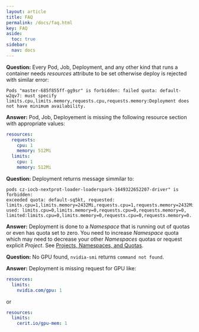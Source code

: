 ```yaml
---
layout: article
title: FAQ
permalink: /docs/faq.html
key: FAQ
aside:
  toc: true
sidebar:
  nav: docs
---
```


**Question:** Every Pod, Job, Deployment, and any other kind that runs a container needs *resources* attribute to be set otherwise deploy is rejected with similar error:
```
Pods "master-685f855ff-gg9sr" is forbidden: failed quota: default-w2qv7: must specify limits.cpu,limits.memory,requests.cpu,requests.memory:Deployment does not have minimum availability.
```

**Answer:** Pod, Job, Deployement is missing the following resource section with appropriate values:
```yaml
resources:
  requests:
    cpu: 1
    memory: 512Mi
  limits:
    cpu: 1
    memory: 512Mi

```

**Question:** Deployment returns message simmilar to:
```
pods cz-iocb-nextprot-loader-loaderspark-1649322652207-driver" is forbidden: 
exceeded quota: default-sq5kt, requested: limits.cpu=1,limits.memory=2432Mi,requests.cpu=1,requests.memory=2432Mi, 
used: limits.cpu=0,limits.memory=0,requests.cpu=0,requests.memory=0,
limited:limits.cpu=0,limits.memory=0,requests.cpu=0,requests.memory=0.
```

**Answer:** Deployment is done to a *Namespace* that is running out of quotas or even has quota set to zero. You need to increase *Namespace* quota which may need to decrease your other *Namespaces* quotas or request explicit *Project*. See [Projects, Namespaces, and Quotas](/docs/quotas.html).

**Question:** No GPU found, `nvidia-smi` returns `command not found`.

**Answer:** Deployment is missing request for GPU like:
```yaml
resources:
  limits:
    nvidia.com/gpu: 1
```
or
```yaml
resources:   
  limits:
    cerit.io/gpu-mem: 1
```
